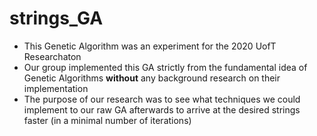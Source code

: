 # strings_GA

  - This Genetic Algorithm was an experiment for the 2020 UofT Researchaton
  - Our group implemented this GA strictly from the fundamental idea of Genetic Algorithms <strong>without</strong> any background research on their implementation
  - The purpose of our research was to see what techniques we could implement to our raw GA afterwards to arrive at the desired strings faster (in a minimal number of iterations)
